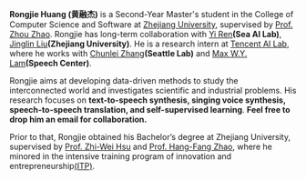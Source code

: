 **Rongjie Huang (黄融杰)** is a Second-Year Master's student in the College of Computer Science and Software at [Zhejiang University](https://www.zju.edu.cn/), supervised by [Prof. Zhou Zhao](https://person.zju.edu.cn/zhaozhou). Rongjie has long-term collaboration with [Yi Ren](https://github.com/RayeRen)**(Sea AI Lab)**, [Jinglin Liu](https://github.com/MoonInTheRiver)**(Zhejiang University)**. He is a research intern at [Tencent AI Lab](https://ai.tencent.com/ailab/en/index), where he works with [Chunlei Zhang](https://scholar.google.com/citations?hl=zh-CN&user=NCKZGb0AAAAJ&view_op=list_works&sortby=pubdate)**(Seattle Lab)** and [Max W.Y. Lam](https://github.com/MaxInGaussian)**(Speech Center)**. 

Rongjie aims at developing data-driven methods to study the interconnected world and investigates scientific and industrial problems. His research focuses on **text-to-speech synthesis, singing voice synthesis, speech-to-speech translation, and self-supervised learning**. **Feel free to drop him an email for collaboration.**

Prior to that, Rongjie obtained his Bachelor’s degree at Zhejiang University, supervised by [Prof. Zhi-Wei Hsu](https://person.zju.edu.cn/0014142) and [Prof. Hang-Fang Zhao](https://person.zju.edu.cn/0012062), where he minored in the intensive training program of innovation and entrepreneurship[(ITP)](http://itper.org/index.php/Index).
